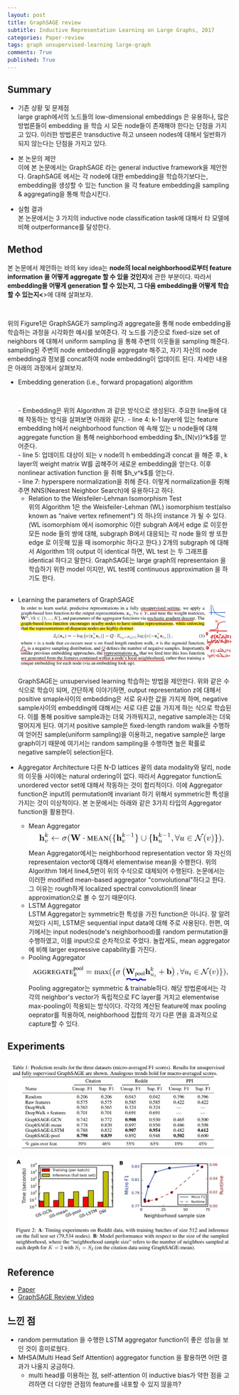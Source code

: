 ```yaml
---
layout: post
title: GraphSAGE review
subtitle: Inductive Representation Learning on Large Graphs, 2017
categories: Paper-review
tags: graph unsupervised-learning large-graph
comments: True
published: True
---
```


## Summary 
<!-- - Problem Situation
- Poposed Work 
- Results -->
- 기존 상황 및 문제점 <br>
    large graph에서의 노드들의 low-dimensional embeddings 은 유용하나, 많은 방법론들이 embedding 을 학습 시 모든 node들이 존재해야 한다는 단점을 가지고 있다. 이러한 방법론은 transductive 하고 unseen nodes에 대해서 일반화가 되지 않는다는 단점을 가지고 있다. 

- 본 논문의 제안 <br>
    이에 본 논문에서는 GraphSAGE 라는 general inductive framework을 제안한다. GraphSAGE 에서는 각 node에 대한 embedding을 학습하기보다는, embedding을 생성할 수 있는 function 을 각 feature embedding을 sampling & aggregating을 통해 학습시킨다. 

- 실험 결과 <br>
    본 논문에서는 3 가지의 inductive node classification task에 대해서 타 모델에 비해 outperformance를 달성한다. 
    
<!-- ## Main Contribution -->
<!-- - propose a general framework, called GraphSAGE (SAmple and aggreGatE)
- leverage node features (e.g., text attributes, node profile information, node degrees) in order to learn an embedding function that generalizes to unseen nodes.
-  learn the topological structure of each node’s neighborhood as well as the distribution of node features in the neighborhood.
-  train a set of aggregator functions that learn to aggregate feature information from a node’s local neighborhood (Figure 1). -->

<!-- ## Introduction -->
## Method
본 논문에서 제안하는 바의 key idea는 <strong>node의 local neighborhood로부터 feature information 을 어떻게 aggregate 할 수 있을 것인지</strong>에 관한 부분이다. 따라서 <strong>embedding을 어떻게 generation 할 수 있는지, 그 다음 embedding을 어떻게 학습할 수 있는지<</strong>>에 대해 살펴보자.
<figure>
	<img src="{{ '/assets/images/graphsage/Fig1.jpg' | prepend: site.baseurl }}" alt=""> 
</figure>
위의 Figure1은 GraphSAGE가 sampling과 aggregate을 통해 node embedding을 학습하는 과정을 시각화한 예시를 보여준다. 각 노드를 기준으로 fixed-size set of neighbors 에 대해서 uniform sampling 을 통해 주변의 이웃들을 sampling 해준다. sampling된 주변의 node embedding을 aggregate 해주고, 자기 자신의 node embedding과 정보를 concat하여 node embedding이 업데이트 된다. 자세한 내용은 아래의 과정에서 살펴보자.  

- Embedding generation (i.e., forward propagation) algorithm <br>
    <figure>
        <img src="{{ '/assets/images/graphsage/Fig2.jpg' | prepend: site.baseurl }}" alt=""> 
    </figure>
    - Embedding은 위의 Algorithm 과 같은 방식으로 생성된다. 주요한 line들에 대해 작동하는 방식을 살펴보면 아래와 같다.
        - line 4: k-1 layer에 있는 feature embedding h에서 neighborhood function 에 속해 있는 u node들에 대해 aggregate function 을 통해 neighborhood embedding $h_{N(v)}^k$를 얻어준다. <br>
        - line 5: 업데이트 대상이 되는 v node의 h embedding과 concat 을 해준 후, k layer의 weight matrix W를 곱해주어 새로운 embedding을 얻는다. 이후 nonlinear activation function 을 취해 $h_v^k$를 얻는다.<br>
        - line 7: hyperspere normalization을 취해 준다. 이렇게 normalization을 취해주면 NNS(Nearest Neighbor Search)에 유용하다고 하다.<br>

    - Relation to the Weisfeiler-Lehman Isomorphism Test <br>
        위의 Algorithm 1은 the Weisfeiler-Lehman (WL) isomorphism test(also known as “naive vertex refinement") 의 하나의 instance 가 될 수 있다. (WL isomorphism 에서 isomorphic 이란  subgrah A에서 edge 로 이웃한 모든 node 들의 쌍에 대해,  subgraph B에서 대응되는 각 node 들의 쌍 또한 edge 로 이웃해 있을 때 isomorphic 하다고 한다.) 2개의 subgraph 에 대해서 Algorithm 1의 output 이 identical 하면, WL test 는 두 그래프를 identical 하다고 말한다. GraphSAGE는 large graph의 representaion 을 학습하기 위한 model 이지만, WL test에 continuous approximation 을 하기도 한다. 
<br><br>

- Learning the parameters of GraphSAGE
![fig5](/assets/images/graphsage/Fig5.jpg) <br>   
GraphSAGE는 unsupervised learning 학습하는 방법을 제안한다. 위와 같은 수식으로 학습이 되며, 간단하게 이야기하면, output representation z에 대해서 positive smaple사이의 embedding은 서로 유사한 값을 가지게 하며, negative sample사이의 embedding에 대해서는 서로 다른 값을 가지게 하는 식으로 학습된다. 이를 통해 positive sample과는 더욱 가까워지고, negative sample과는 더욱 멀어지게 된다. 여기서 positive sample은 fixed-length random walk을 수행하여 얻어진 sample(uniform sampling)을 이용하고, negative sample은 large graph이기 때문에 여기서는 random sampling을 수행하면 높은 확률로 negative sample이 selection된다.

- Aggregator Architecture
    다른 N-D lattices 꼴의 data modality와 달리, node의 이웃들 사이에는 natural ordering이 없다. 따라서 Aggregator function도 unordered vector set에 대해서 작동하는 것이 합리적이다. 이에 Aggregator function은 input의 permutation에 invariant 하기 위해서 symmetric한 특성을 가지는 것이 이상적이다. 본 논문에서는 아래와 같은 3가지 타입의 Aggregator function을 활용한다. <br>
    - Mean Aggregator<br>
        ![fig6](/assets/images/graphsage/Fig6.jpg) <br>
        Mean Aggregator에서는 neighborhood representation vector 와 자신의 representaion vector에 대해서 elementwise mean을 수행한다. 위의 Algorithm 1에서 line4,5번이 위의 수식으로 대체되어 수행된다. 논문에서는 이러한 modified mean-based aggregator "convolutional"하다고 한다. 그 이유는 rough하게 localized spectral convolution의 linear approximation으로 볼 수 있기 때문이다.<br>
    - LSTM Aggregator<br>
        LSTM Aggregator는 symmetric한 특성을 가진 function은 아니다. 잘 알려져있다 시피, LSTM은 sequential input data에 대해 주로 사용된다. 한편, 여기에서는 input nodes(node's neighborhood)를 random permutation을 수행하였고, 이를 input으로 순차적으로 주었다. 놀랍게도, mean aggregator에 비해 larger expressive capability를 가진다. <br>
    - Pooling Aggregator<br>
        ![fig7](/assets/images/graphsage/Fig7.jpg) <br>
        Pooling aggregator는 symmetric & trainable하다. 해당 방법론에서는 각각의 neighbor's vector가 독립적으로 FC layer를 거치고 elementwise max-pooling이 적용되는 방식이다. 각각의 계산된 feature에 max pooling oeprator를 적용하여, neighborhood 집합의 각기 다른 면을 효과적으로 capture할 수 있다. <br>

## Experiments
![fig3](/assets/images/graphsage/Fig3.jpg) <br>

![fig4](/assets/images/graphsage/Fig4.jpg) <br>

<!-- ## Conclusion  -->

## Reference
- <a href="https://arxiv.org/abs/1706.02216"> Paper </a><br>
- <a href="https://www.youtube.com/watch?v=vinQCnizqDA&t=2s"> GraphSAGE Review Video </a><br>

## 느낀 점
- random permutation 을 수행한 LSTM aggregator function이 좋은 성능을 보인 것이 흥미로웠다. 
- MHSA(Multi Head Self Attention) aggregator function 을 활용하면 어떤 결과가 나올지 궁금하다. 
    - multi head를 이용하는 점, self-attention 이 inductive bias가 약한 점을 고려하면 더 다양한 관점의 feature를 내포할 수 있지 않을까? 

<!-- - 번외로, Trm과 GCN의 업데이트 방식이 유사하게 보이면서 차이점이 드러나는 게 흥미롭다. 
- Trm; MLP(MHSA(token embedding))
- GCN; MLP(A) -->
